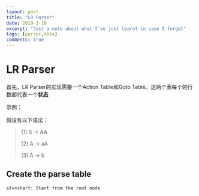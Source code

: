 ```yaml
---
layout: post
title: "LR Parser"
date: 2019-3-10
excerpt: "Just a note about what I've just learnt in case I forget"
tags: [parser,note]
comments: true
---
```


<script src="/assets/raphael-min.js"> </script>

<script src="/assets/flowchart.min.js"> </script>

<script src="https://qiufeng54321.github.io/assets/js/jquery-1.12.0.min.js"></script>
<script src="https://qiufeng54321.github.io/assets/js/jquery.dlmenu.min.js"></script>

<script src="https://qiufeng54321.github.io/assets/js/jquery.goup.min.js"></script>

<script src="https://qiufeng54321.github.io/assets/js/jquery.magnific-popup.min.js"></script>

<script src="https://qiufeng54321.github.io/assets/js/jquery.fitvid.min.js"></script>



# LR Parser

首先，LR Parser的实现需要一个Action Table和Goto Table。这两个表每个的行数都代表一个**状态**

示例：

假设有以下语法：

> (1) S -> AA
>
> (2) A -> aA
>
> (3) A -> b

<div id="diagram"></div>
<script>
  $.ajax({
      url: "/assets/LRParserIterationFlow.txt",
      success: function (data){
            var diagram = flowchart.parse(data);
            diagram.drawSVG('diagram', {
                              'maxWidth': 45,
                              'maxHeight': 25
            });
      }
  });</script>

## Create the parse table

```flow
st=>start: Start from the root node
```

